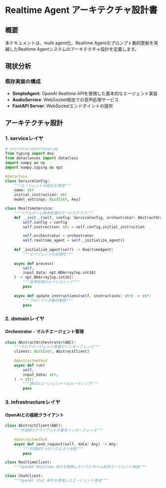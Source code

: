 # Realtime Agent アーキテクチャ設計書

## 概要

本ドキュメントは、multi agent化、Realtime Agentのプロンプト動的更新を見越したRealtime Agentシステムのアーキテクチャ設計を定義します。

## 現状分析

### 既存実装の構成

- **SimpleAgent**: OpenAI Realtime APIを使用した基本的なエージェント実装
- **AudioService**: WebSocket経由での音声処理サービス
- **FastAPI Server**: WebSocketエンドポイントの提供

## アーキテクチャ設計

### 1. serviceレイヤ

```python
# src/core/interfaces.py
from typing import Any
from dataclasses import dataclass
import numpy as np
import numpy.typing as npt

@dataclass
class ServiceConfig:
    """エージェントの設定を管理"""
    name: str
    initial_instruction: str
    model_settings: dict[str, Any]

class RealtimeService:
    """リアルタイム音声処理のサービスクラス"""
    def __init__(self, config: ServiceConfig, orchastrator: AbstractOrchestrator):
        self.config = config
        self.instruction: str = self.config.initial_instruction

        self.orchestrator = orchastrator
        self.realtime_agent = self._initialize_agent()
    
    def _initialize_agent(self) -> RealtimeAgent:
        """エージェントの初期化"""
        
    async def process(
        self, 
        input_data: npt.NDArray[np.int16]
    ) -> npt.NDArray[np.int16]:
        """音声処理のメインメソッド"""
        pass
    
    async def update_instructions(self, instructions: str) -> str:
        """プロンプトの動的更新"""
        pass

```

### 2. domainレイヤ

#### Orchestrator - マルチエージェント管理

```python
class AbstractOrchestrator(ABC):
    """マルチエージェント管理のインターフェース"""
    clients: dict[str, AbstractClient]
    
    @abstractmethod
    async def run(
        self, 
        input_data: str,
    ) -> str:
        """適切なエージェントへのルーティング"""
        pass

```

### 3. infrastructureレイヤ

#### OpenAIとの接続クライアント

```python
class AbstractClient(ABC):
    """外部APIクライアントの基本インターフェース"""
    
    @abstractmethod
    async def send_request(self, data: Any) -> Any:
        """外部APIへのリクエスト送信"""
        pass

class RealtimeClient:
    """OpenAI Realtime APIを使用したリアルタイム音声エージェント実装"""

class ChatClient:
    """OpenAI Chat APIを使用したエージェント実装"""
```
